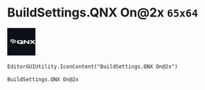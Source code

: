 # BuildSettings.QNX On@2x `65x64`
<img src="/img/BuildSettings.QNX%20On@2x.png" width=65 height=64>

``` CSharp
EditorGUIUtility.IconContent("BuildSettings.QNX On@2x")
```
```
BuildSettings.QNX On@2x
```
